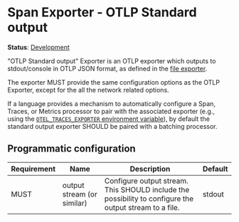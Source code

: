 <!--- Hugo front matter used to generate the website version of this page:
linkTitle: OTLP Stdout
--->

# Span Exporter - OTLP Standard output

**Status**: [Development](../document-status.md)

"OTLP Standard output" Exporter is an OTLP exporter which outputs to
stdout/console in OTLP JSON format, as defined in the
[file exporter](../protocol/file-exporter.md).

The exporter MUST provide the same configuration options as the OTLP
Exporter, except for the all the network related options.

If a language provides a mechanism to automatically configure a
Span, Traces, or Metrics processor to pair with the associated
exporter (e.g., using the [`OTEL_TRACES_EXPORTER` environment
variable](../configuration/sdk-environment-variables.md#exporter-selection)), by
default the standard output exporter SHOULD be paired with a batching
processor.

## Programmatic configuration

| Requirement | Name                       | Description                                                                                            | Default |
|-------------|----------------------------|--------------------------------------------------------------------------------------------------------|---------|
| MUST        | output stream (or similar) | Configure output stream. This SHOULD include the possibility to configure the output stream to a file. | stdout  |
